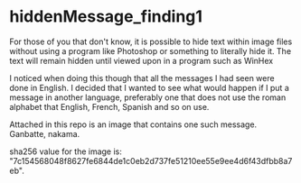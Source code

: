 # hiddenMessage_finding1
For those of you that don't know, it is possible to hide text within image files without using a program like Photoshop or something to literally hide it. The text will remain hidden until viewed upon in a program such as WinHex

I noticed when doing this though that all the messages I had seen were done in English. I decided that I wanted to see what would happen if I put a message in another language, preferably one that does not use the roman alphabet that English, French, Spanish and so on use.

Attached in this repo is an image that contains one such message. Ganbatte, nakama.



sha256 value for the image is: "7c154568048f8627fe6844de1c0eb2d737fe51210ee55e9ee4d6f43dfbb8a7eb".
